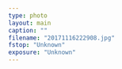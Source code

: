 ```yaml
---
type: photo
layout: main
caption: ""
filename: "20171116222908.jpg"
fstop: "Unknown"
exposure: "Unknown"
---
```

